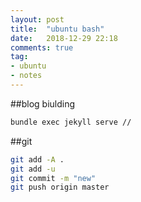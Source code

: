 ```yaml
---
layout: post
title:  "ubuntu bash"
date:   2018-12-29 22:18
comments: true
tag: 
- ubuntu
- notes
---
```


##blog biulding
```bash
bundle exec jekyll serve //
```

##git
```bash
git add -A .
git add -u
git commit -m "new"
git push origin master
```
